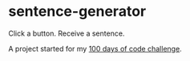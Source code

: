 # sentence-generator

Click a button. Receive a sentence.

A project started for my [100 days of code challenge](https://github.com/gotylergo/100-days-of-code). 